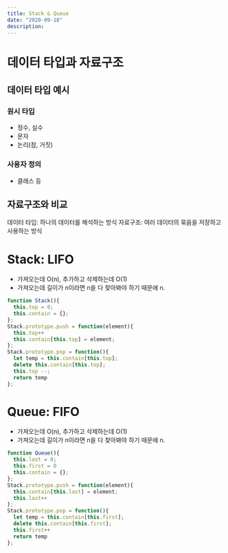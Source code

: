 ```yaml
---
title: Stack & Queue
date: "2020-09-18"
description: 
---
```


# 데이터 타입과 자료구조

## 데이터 타입 예시
### 원시 타입
- 정수, 실수
- 문자
- 논리(참, 거짓)

### 사용자 정의
- 클래스 등

## 자료구조와 비교
데이터 타입: 하나의 데이터를 해석하는 방식
자료구조: 여러 데이터의 묶음을 저장하고 사용하는 방식

# Stack: LIFO
- 가져오는데 O(n), 추가하고 삭제하는데 O(1)
- 가져오는데 길이가 n이라면 n을 다 찾아봐야 하기 때문에 n.

```js
function Stack(){
  this.top = 0;
  this.contain = {};
};
Stack.prototype.push = function(element){
  this.top++
  this.contain[this.top] = element;
};
Stack.prototype.pop = function(){
  let temp = this.contain[this.top];
  delete this.contain[this.top];
  this.top --;
  return temp
};
```

# Queue: FIFO
- 가져오는데 O(n), 추가하고 삭제하는데 O(1)
- 가져오는데 길이가 n이라면 n을 다 찾아봐야 하기 때문에 n.

```js
function Queue(){
  this.last = 0;
  this.first = 0
  this.contain = {};
};
Stack.prototype.push = function(element){
  this.contain[this.last] = element;
  this.last++
};
Stack.prototype.pop = function(){
  let temp = this.contain[this.first];
  delete this.contain[this.first];
  this.first++
  return temp
};
```